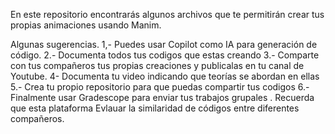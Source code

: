 En este repositorio encontrarás algunos archivos que te permitirán crear tus propias animaciones usando Manim. 

Algunas sugerencias. 
  1,- Puedes usar Copilot como IA para generación de código.
  2.- Documenta todos tus codigos que estas creando
  3.- Comparte con tus compañeros tus propias creaciones y publicalas en tu canal de Youtube. 
  4-  Documenta tu video indicando que teorías se abordan en ellas
  5.- Crea tu propio repositorio para que puedas compartir tus codigos
  6.- Finalmente usar Gradescope para enviar tus trabajos grupales . Recuerda que esta plataforma
      Evlauar la similaridad de códigos entre diferentes compañeros.
